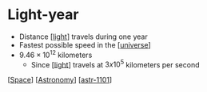 # Light-year

- Distance [[light]] travels during one year
- Fastest possible speed in the [[universe]]
- $9.46 \times 10^{12}$ kilometers
  - Since [[light]] travels at $3 x 10^5$ kilometers per second

[[Space]] [[Astronomy]] [[astr-1101]]

[//begin]: # "Autogenerated link references for markdown compatibility"
[light]: light "Light"
[universe]: universe "Universe"
[space]: space "Space"
[astronomy]: astronomy "Astronomy"
[astr-1101]: astr-1101 "ASTR 1101 - Intro to the Solar System"
[//end]: # "Autogenerated link references"
